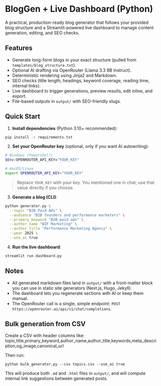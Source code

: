 # BlogGen + Live Dashboard (Python)

A practical, production-ready blog generator that follows your provided blog structure and a Streamlit-powered live dashboard to manage content generation, editing, and SEO checks.

## Features
- Generate long-form blogs in your exact structure (pulled from `templates/blog_structure.txt`).
- Optional AI drafting via OpenRouter (Llama 3.3 8B Instruct).
- Deterministic rendering using Jinja2 and Markdown.
- SEO checks (title length, headings, keyword coverage, reading time, internal links).
- Live dashboard to trigger generations, preview results, edit inline, and export.
- File-based outputs in `output/` with SEO-friendly slugs.

## Quick Start

1) **Install dependencies** (Python 3.10+ recommended):
```bash
pip install -r requirements.txt
```

2) **Set your OpenRouter key** (optional, only if you want AI autowriting):
```bash
# Windows (Powershell)
$Env:OPENROUTER_API_KEY="YOUR_KEY"

# macOS/Linux
export OPENROUTER_API_KEY="YOUR_KEY"
```
> Replace `YOUR_KEY` with your key. You mentioned one in chat; use that value directly if you choose.

3) **Generate a blog (CLI)**:
```bash
python generator.py \
  --topic "B2B Paid Ads" \
  --audience "B2B founders and performance marketers" \
  --primary_keyword "B2B paid ads" \
  --author_name "WIF Marketing" \
  --author_title "Performance Marketing Agency" \
  --year 2025 \
  --use_ai true
```

4) **Run the live dashboard**:
```bash
streamlit run dashboard.py
```

## Notes
- All generated markdown files land in `output/` with a front-matter block you can use in static site generators (Next.js, Hugo, Jekyll).
- The dashboard lets you regenerate sections with AI or keep them manual.
- The OpenRouter call is a single, simple endpoint: `POST https://openrouter.ai/api/v1/chat/completions`.


## Bulk generation from CSV

Create a CSV with header columns like: topic,title,primary_keyword,author_name,author_title,keywords,meta_description,og_image,canonical_url

Then run:

```
python bulk_generator.py --csv topics.csv --use_ai true
```

This will produce both `.md` and `.html` files in `output/`, and will compute internal link suggestions between generated posts.
